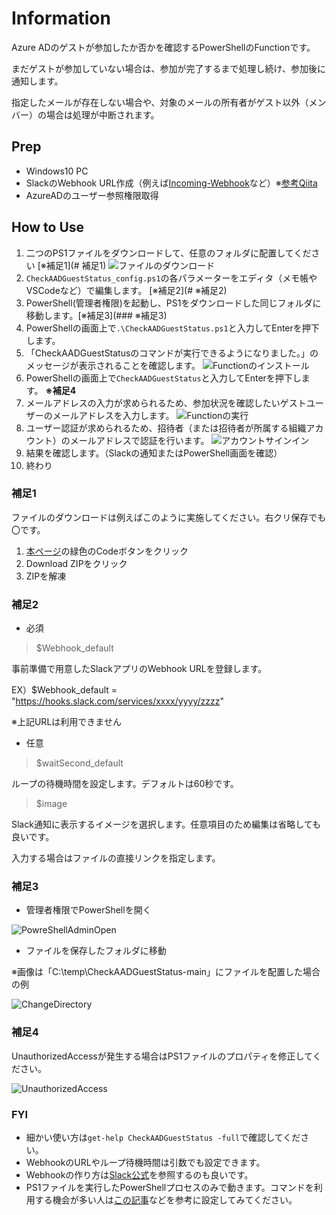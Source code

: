 # Information

Azure ADのゲストが参加したか否かを確認するPowerShellのFunctionです。

まだゲストが参加していない場合は、参加が完了するまで処理し続け、参加後に通知します。

指定したメールが存在しない場合や、対象のメールの所有者がゲスト以外（メンバー）の場合は処理が中断されます。

## Prep

- Windows10 PC
- SlackのWebhook URL作成（例えば[Incoming-Webhook](https://slack.com/services/new/incoming-webhook)など）※[参考Qiita](https://qiita.com/vmmhypervisor/items/18c99624a84df8b31008)
- AzureADのユーザー参照権限取得

## How to Use

1. 二つのPS1ファイルをダウンロードして、任意のフォルダに配置してください [※補足1](# 補足1)
![ファイルのダウンロード](https://github.com/kamimori-kosuke-fixer/CheckAADGuestStatus/blob/image/file%20download.png)
1. `CheckAADGuestStatus_config.ps1`の各パラメーターをエディタ（メモ帳やVSCodeなど）で編集します。 [※補足2](# ※補足2)
1. PowerShell(管理者権限)を起動し、PS1をダウンロードした同じフォルダに移動します。[※補足3](### ※補足3)
1. PowerShellの画面上で`.\CheckAADGuestStatus.ps1`と入力してEnterを押下します。
1. 「CheckAADGuestStatusのコマンドが実行できるようになりました。」のメッセージが表示されることを確認します。
![Functionのインストール](https://github.com/kamimori-kosuke-fixer/CheckAADGuestStatus/blob/image/installFunction.png)
1. PowerShellの画面上で`CheckAADGuestStatus`と入力してEnterを押下します。 **※補足4**
1. メールアドレスの入力が求められるため、参加状況を確認したいゲストユーザーのメールアドレスを入力します。
![Functionの実行](https://github.com/kamimori-kosuke-fixer/CheckAADGuestStatus/blob/image/StartFunction.png)
1. ユーザー認証が求められるため、招待者（または招待者が所属する組織アカウント）のメールアドレスで認証を行います。
![アカウントサインイン](https://github.com/kamimori-kosuke-fixer/CheckAADGuestStatus/blob/image/AccountSignIn.png)
1. 結果を確認します。（Slackの通知またはPowerShell画面を確認）
1. 終わり

### 補足1

ファイルのダウンロードは例えばこのように実施してください。右クリ保存でも〇です。

1. [本ページ](https://github.com/kamimori-kosuke-fixer/CheckAADGuestStatus/)の緑色のCodeボタンをクリック
1. Download ZIPをクリック
1. ZIPを解凍

### 補足2

- 必須

 > $Webhook_default

  事前準備で用意したSlackアプリのWebhook URLを登録します。

 EX）$Webhook_default = "https://hooks.slack.com/services/xxxx/yyyy/zzzz"

 ※上記URLは利用できません

- 任意

 > $waitSecond_default

 ループの待機時間を設定します。デフォルトは60秒です。

 > $image

 Slack通知に表示するイメージを選択します。任意項目のため編集は省略しても良いです。

 入力する場合はファイルの直接リンクを指定します。

### 補足3
- 管理者権限でPowerShellを開く

![PowreShellAdminOpen](https://github.com/kamimori-kosuke-fixer/CheckAADGuestStatus/blob/image/Open-PowerShell-with-Administrator-Role.gif)

- ファイルを保存したフォルダに移動

※画像は「C:\temp\CheckAADGuestStatus-main」にファイルを配置した場合の例

![ChangeDirectory](https://github.com/kamimori-kosuke-fixer/CheckAADGuestStatus/blob/image/ChangeDirectory.png)

### 補足4

UnauthorizedAccessが発生する場合はPS1ファイルのプロパティを修正してください。

![UnauthorizedAccess](https://github.com/kamimori-kosuke-fixer/CheckAADGuestStatus/blob/image/UnauthorizedAccess.png)

### FYI

- 細かい使い方は`get-help CheckAADGuestStatus -full`で確認してください。
- WebhookのURLやループ待機時間は引数でも設定できます。
- Webhookの作り方は[Slack公式](https://slack.com/intl/ja-jp/help/articles/115005265063)を参照するのも良いです。
- PS1ファイルを実行したPowerShellプロセスのみで動きます。コマンドを利用する機会が多い人は[この記事](https://www.vwnet.jp/Windows/PowerShell/2016100401/UseFunctionInPsPrompt.htm#profile)などを参考に設定してみてください。
